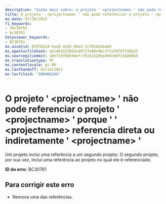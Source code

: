 ```yaml
---
description: "Saiba mais sobre: o projeto ' <projectname> ' não pode referenciar o projeto ' <projectname> ' porque <projectname> referências direta ou indiretamente ' <projectname> '"
title: O projeto ' <projectname> ' não pode referenciar o projeto ' <projectname> ' porque ' ' <projectname> referencia direta ou indiretamente ' <projectname> '
ms.date: 07/20/2015
f1_keywords:
- vbc30761
- bc30761
helpviewer_keywords:
- BC30761
ms.assetid: 0197bb2d-5ea9-4c03-98a3-3cf01b5aba0d
ms.openlocfilehash: da1401522602ad9727e09e96c3fcb7070753b632
ms.sourcegitcommit: 10e719780594efc781b15295e499c66f316068b8
ms.translationtype: MT
ms.contentlocale: pt-BR
ms.lasthandoff: 02/14/2021
ms.locfileid: "100466244"
---
```

# <a name="project-projectname-cannot-reference-project-projectname-because-projectname-directly-or-indirectly-references-projectname"></a>O projeto ' \<projectname> ' não pode referenciar o projeto ' \<projectname> ' porque ' ' \<projectname> referencia direta ou indiretamente ' \<projectname> '

Um projeto inclui uma referência a um segundo projeto. O segundo projeto, por sua vez, inclui uma referência ao projeto no qual ele é referenciado.  
  
 **ID do erro:** BC30761  
  
## <a name="to-correct-this-error"></a>Para corrigir este erro  
  
- Remova uma das referências.

